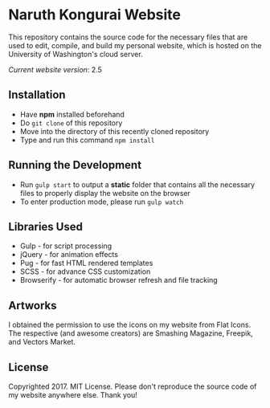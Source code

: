 # Naruth Kongurai Website

This repository contains the source code for the necessary files that are used to edit, compile, and build my personal website, which is hosted on the University of Washington's cloud server.

*Current website version*: 2.5

## Installation

- Have **npm** installed beforehand
- Do `git clone` of this repository
- Move into the directory of this recently cloned repository
- Type and run this command `npm install`

## Running the Development

- Run `gulp start` to output a **static** folder that contains all the necessary files to properly display the website on the browser
- To enter production mode, please run `gulp watch`

## Libraries Used

- Gulp - for script processing
- jQuery - for animation effects
- Pug - for fast HTML rendered templates
- SCSS - for advance CSS customization
- Browserify - for automatic browser refresh and file tracking

## Artworks

I obtained the permission to use the icons on my website from Flat Icons. The respective (and awesome creators) are Smashing Magazine, Freepik, and Vectors Market.

## License

Copyrighted 2017. MIT License. Please don't reproduce the source code of my website anywhere else. Thank you!